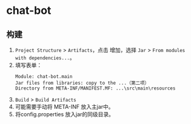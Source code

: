 # chat-bot

## 构建
1. `Project Structure` > `Artifacts`，点击 增加，选择 `Jar` > `From modules with dependencies...`。
2. 填写表单：
    ```
    Module: chat-bot.main
    Jar files from libraries: copy to the ...（第二项）
    Directory from META-INF/MANIFEST.MF: ...\src\main\resources
    ```
3. `Build` > `Build Artifacts`
4. 可能需要手动将 META-INF 放入主jar中。
5. 将config.properties 放入jar的同级目录。